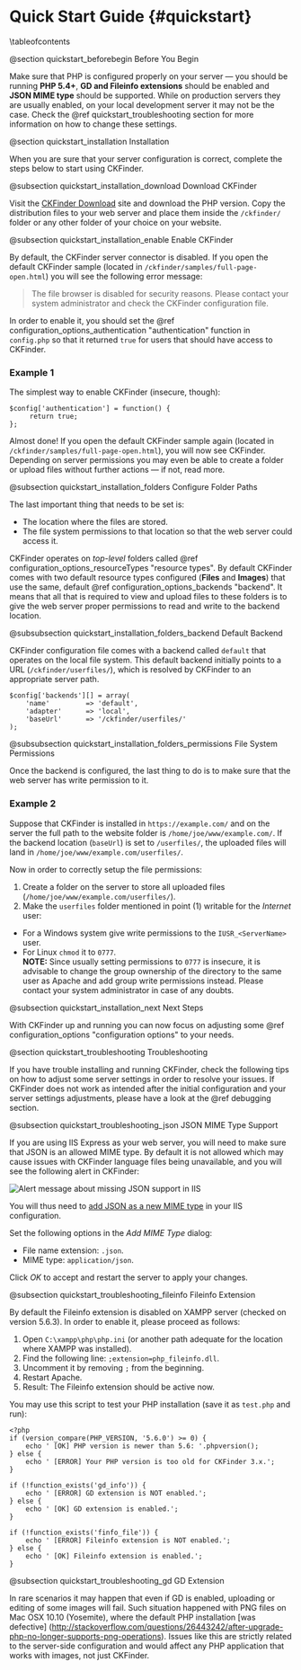 # Quick Start Guide {#quickstart}

\tableofcontents

@section quickstart_beforebegin Before You Begin

Make sure that PHP is configured properly on your server &mdash; you should be running <strong>PHP 5.4+</strong>, <strong>GD and Fileinfo extensions</strong> should be enabled and <strong>JSON MIME type</strong> should be supported. While on production servers they are usually enabled, on your local development server it may not be the case. Check the @ref quickstart_troubleshooting section for more information on how to change these settings.

@section quickstart_installation Installation

When you are sure that your server configuration is correct, complete the steps below to start using CKFinder.

@subsection quickstart_installation_download Download CKFinder

Visit the [CKFinder Download](https://ckeditor.com/ckeditor-4/download/#ckfinder) site and download the PHP version. Copy the distribution files to your web server and place them inside the `/ckfinder/` folder or any other folder of your choice on your website.

@subsection quickstart_installation_enable Enable CKFinder

By default, the CKFinder server connector is disabled. If you open the default CKFinder sample
(located in `/ckfinder/samples/full-page-open.html`) you will see the following error message:

<blockquote>The file browser is disabled for security reasons. Please contact your system administrator and check the CKFinder configuration file.</blockquote>

In order to enable it, you should set the @ref configuration_options_authentication "authentication" function in `config.php` so that it returned `true` for users that should have access to CKFinder.

### Example 1

The simplest way to enable CKFinder (insecure, though):
~~~
$config['authentication'] = function() {
     return true;
};
~~~

Almost done! If you open the default CKFinder sample again (located in `/ckfinder/samples/full-page-open.html`), you will now see CKFinder. Depending on server permissions you may even be able to create a folder or upload files without further actions &mdash; if not, read more.

@subsection quickstart_installation_folders Configure Folder Paths

The last important thing that needs to be set is:
 - The location where the files are stored.
 - The file system permissions to that location so that the web server could access it.

CKFinder operates on *top-level* folders called @ref configuration_options_resourceTypes "resource types". By default CKFinder comes with two default resource types configured (**Files** and **Images**) that use the same, default @ref configuration_options_backends "backend".
It means that all that is required to view and upload files to these folders is to give the web server proper permissions to read and write to the backend location.

@subsubsection quickstart_installation_folders_backend Default Backend

CKFinder configuration file comes with a backend called `default` that operates on the local file system.
This default backend initially points to a URL (`/ckfinder/userfiles/`), which is resolved by CKFinder to an appropriate server path.

~~~
$config['backends'][] = array(
    'name'         => 'default',
    'adapter'      => 'local',
    'baseUrl'      => '/ckfinder/userfiles/'
);
~~~

@subsubsection quickstart_installation_folders_permissions File System Permissions

Once the backend is configured, the last thing to do is to make sure that the web server has write permission to it.

### Example 2

Suppose that CKFinder is installed in `https://example.com/` and on the server the full path to the website folder is `/home/joe/www/example.com/`.
If the backend location (`baseUrl`) is set to `/userfiles/`, the uploaded files will land in `/home/joe/www/example.com/userfiles/`.

Now in order to correctly setup the file permissions:

1. Create a folder on the server to store all uploaded files (`/home/joe/www/example.com/userfiles/`).
2. Make the `userfiles` folder mentioned in point (1) writable for the *Internet* user:
 - For a Windows system give write permissions to the `IUSR_<ServerName>` user.
 - For Linux `chmod` it to `0777`.<br>
   **NOTE:** Since usually setting permissions to `0777` is insecure, it is advisable to change the group ownership of the directory to the same user as Apache and add group write permissions instead. Please contact your system administrator in case of any doubts.

@subsection quickstart_installation_next Next Steps

With CKFinder up and running you can now focus on adjusting some @ref configuration_options "configuration options" to your needs.

@section quickstart_troubleshooting Troubleshooting

If you have trouble installing and running CKFinder, check the following tips on how to adjust some server settings in order to resolve your issues. If CKFinder does not work as intended after the initial configuration and your server settings adjustments, please have a look at the @ref debugging section.

@subsection quickstart_troubleshooting_json JSON MIME Type Support

If you are using IIS Express as your web server, you will need to make sure that JSON is an allowed MIME type. By default it is not allowed which may cause issues with CKFinder language files being unavailable, and you will see the following alert in CKFinder:

![Alert message about missing JSON support in IIS](/manual/images/missing_json_mimetype.png)

You will thus need to <a href="https://technet.microsoft.com/en-us/library/cc725608(v=ws.10).aspx">add JSON as a new MIME type</a> in your IIS configuration.

Set the following options in the *Add MIME Type* dialog:
 - File name extension: `.json`.
 - MIME type: `application/json`.
 
Click *OK* to accept and restart the server to apply your changes.

@subsection quickstart_troubleshooting_fileinfo Fileinfo Extension

By default the Fileinfo extension is disabled on XAMPP server (checked on version 5.6.3). In order to enable it, please proceed as follows:
1. Open `C:\xampp\php\php.ini` (or another path adequate for the location where XAMPP was installed).
2. Find the following line: `;extension=php_fileinfo.dll`.
3. Uncomment it by removing `;` from the beginning.
4. Restart Apache.
5. Result: The Fileinfo extension should be active now.

You may use this script to test your PHP installation (save it as `test.php` and run):

~~~
<?php
if (version_compare(PHP_VERSION, '5.6.0') >= 0) {
    echo ' [OK] PHP version is newer than 5.6: '.phpversion();
} else {
    echo ' [ERROR] Your PHP version is too old for CKFinder 3.x.';
}

if (!function_exists('gd_info')) {
    echo ' [ERROR] GD extension is NOT enabled.';
} else {
    echo ' [OK] GD extension is enabled.';
}

if (!function_exists('finfo_file')) {
    echo ' [ERROR] Fileinfo extension is NOT enabled.';
} else {
    echo ' [OK] Fileinfo extension is enabled.';
}
~~~

@subsection quickstart_troubleshooting_gd GD Extension

In rare scenarios it may happen that even if GD is enabled, uploading or editing of some images will fail. Such situation happened with PNG files on Mac OSX 10.10 (Yosemite), where the default PHP installation [was defective] (http://stackoverflow.com/questions/26443242/after-upgrade-php-no-longer-supports-png-operations). Issues like this are strictly related to the server-side configuration and would affect any PHP application that works with images, not just CKFinder.

